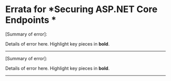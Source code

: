 # Errata for *Securing ASP.NET Core Endpoints *

[Summary of error]:
 
Details of error here. Highlight key pieces in **bold**.

***

[Summary of error]:
 
Details of error here. Highlight key pieces in **bold**.

***